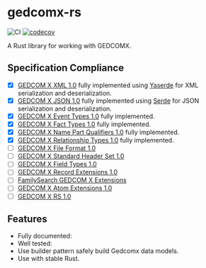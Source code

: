 # gedcomx-rs
![CI](https://github.com/ephraimkunz/gedcomx-rs/workflows/CI/badge.svg)
[![codecov](https://codecov.io/gh/ephraimkunz/gedcomx-rs/branch/main/graph/badge.svg)](https://codecov.io/gh/ephraimkunz/gedcomx-rs)

A Rust library for working with GEDCOMX.

## Specification Compliance
- [x] [GEDCOM X XML 1.0](https://github.com/FamilySearch/gedcomx/blob/master/specifications/xml-format-specification.md) fully implemented using [Yaserde](https://github.com/media-io/yaserde) for XML serialization and deserialization.
- [x] [GEDCOM X JSON 1.0](https://github.com/FamilySearch/gedcomx/blob/master/specifications/json-format-specification.md) fully implemented using [Serde](https://github.com/serde-rs/serde) for JSON serialization and deserialization.
- [x] [GEDCOM X Event Types 1.0](https://github.com/FamilySearch/gedcomx/blob/master/specifications/event-types-specification.md) fully implemented.
- [x] [GEDCOM X Fact Types 1.0](https://github.com/FamilySearch/gedcomx/blob/master/specifications/fact-types-specification.md) fully implemented. 
- [x] [GEDCOM X Name Part Qualifiers 1.0](https://github.com/FamilySearch/gedcomx/blob/master/specifications/name-part-qualifiers-specification.md) fully implemented.
- [x] [GEDCOM X Relationship Types 1.0](https://github.com/FamilySearch/gedcomx/blob/master/specifications/relationship-types-specification.md) fully implemented.
- [ ] [GEDCOM X File Format 1.0](https://github.com/FamilySearch/gedcomx/blob/master/specifications/file-format-specification.md)
- [ ] [GEDCOM X Standard Header Set 1.0](https://github.com/FamilySearch/gedcomx/blob/master/specifications/standard-header-set-specification.md)
- [ ] [GEDCOM X Field Types 1.0](https://github.com/FamilySearch/gedcomx-record/blob/master/specifications/field-types-specification.md)
- [ ] [GEDCOM X Record Extensions 1.0](https://github.com/FamilySearch/gedcomx-record/blob/master/specifications/record-specification.md)
- [ ] [FamilySearch GEDCOM X Extensions](https://github.com/FamilySearch/gedcomx-familysearch-extensions/blob/master/specifications/gedcomx-familysearch-specification.md)
- [ ] [GEDCOM X Atom Extensions 1.0](https://github.com/FamilySearch/gedcomx-rs/blob/master/specifications/atom-model-specification.md)
- [ ] [GEDCOM X RS 1.0](https://github.com/FamilySearch/gedcomx-rs/blob/master/specifications/rs-specification.md)

## Features
- Fully documented:
- Well tested: 
- Use builder pattern safely build Gedcomx data models.
- Use with stable Rust.
